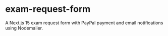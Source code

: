 # exam-request-form
A Next.js 15 exam request form with PayPal payment and email notifications using Nodemailer.
